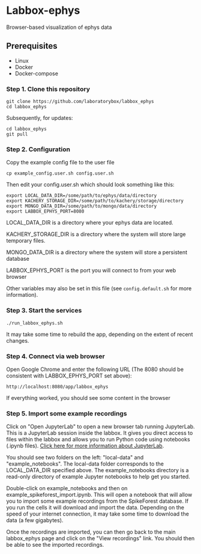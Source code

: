 # Labbox-ephys

Browser-based visualization of ephys data

## Prerequisites

* Linux
* Docker
* Docker-compose

### Step 1. Clone this repository

```
git clone https://github.com/laboratorybox/labbox_ephys
cd labbox_ephys
```

Subsequently, for updates:

```
cd labbox_ephys
git pull
```

### Step 2. Configuration

Copy the example config file to the user file

```
cp example_config.user.sh config.user.sh
```

Then edit your config.user.sh which should look something like this:

```
export LOCAL_DATA_DIR=/some/path/to/ephys/data/directory
export KACHERY_STORAGE_DIR=/some/path/to/kachery/storage/directory
export MONGO_DATA_DIR=/some/path/to/mongo/data/directory
export LABBOX_EPHYS_PORT=8080
```

LOCAL_DATA_DIR is a directory where your ephys data are located.

KACHERY_STORAGE_DIR is a directory where the system will store large temporary files.

MONGO_DATA_DIR is a directory where the system will store a persistent database

LABBOX_EPHYS_PORT is the port you will connect to from your web browser

Other variables may also be set in this file (see `config.default.sh` for more information).


### Step 3. Start the services

```
./run_labbox_ephys.sh
```

It may take some time to rebuild the app, depending on the extent of recent changes.

### Step 4. Connect via web browser

Open Google Chrome and enter the following URL (The 8080 should be consistent with LABBOX_EPHYS_PORT set above):

```
http://localhost:8080/app/labbox_ephys
```

If everything worked, you should see some content in the browser

### Step 5. Import some example recordings

Click on "Open JupyterLab" to open a new browser tab running JupyterLab. This is a JupyterLab session inside the labbox. It gives you direct access to files within the labbox and allows you to run Python code using notebooks (.ipynb files). [Click here for more information about JupyterLab](https://jupyterlab.readthedocs.io/en/stable/#).

You should see two folders on the left: "local-data" and "example_notebooks". The local-data folder corresponds to the LOCAL_DATA_DIR specified above. The example_notebooks directory is a read-only directory of example Jupyter notebooks to help get you started.

Double-click on example_notebooks and then on example_spikeforest_import.ipynb. This will open a notebook that will allow you to import some example recordings from the SpikeForest database. If you run the cells it will download and import the data. Depending on the speed of your internet connection, it may take some time to download the data (a few gigabytes).

Once the recordings are imported, you can then go back to the main labbox_ephys page and click on the "View recordings" link. You should then be able to see the imported recordings.



